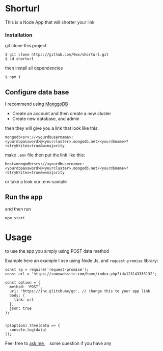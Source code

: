 # Shorturl
This is a Node App that will shorter your link

### Installation
git clone this project
```
$ git clone https://github.com/0wx/shorturl.git
$ cd shorturl
```
then install all dependencies
```
$ npm i
```


## Configure data base
I recommend using [MonggoDB](https://mongodb.com)
- Create an account and then create a new cluster
- Create new database, and admin


then they will give you a link that look like this:
```
mongodb+srv://<yourdbusername>:<yourdbpassword>@<yourcluster>.mongodb.net/<yourdbname>?retryWrites=true&w=majority
```

make ```.env``` file then put the link like this:
```
host=mongodb+srv://<yourdbusername>:<yourdbpassword>@<yourcluster>.mongodb.net/<yourdbname>?retryWrites=true&w=majority
```
or take a look our .env-sample

## Run the app
and then run
```
npm start
```


# Usage
to use the app you simply using POST data method

Example
here an example I use using Node.Js, and ```request-promise``` library:
```
const rp = require('request-promise');
const url = 'https://somewebsite.com/home/index.php?id=123143333132';

const option = {
  method: 'POST',
  uri: 'https://inx.glitch.me/go', // change this to your app link
  body: {
    link: url
  },
  json: true
};


rp(option).then(data => {
  console.log(data)
});
```
Feel free to [ask me <img src='https://upload.wikimedia.org/wikipedia/commons/thumb/8/82/Telegram_logo.svg/240px-Telegram_logo.svg.png' height="11px">](https://t.me/Awotism)  some question if you have any